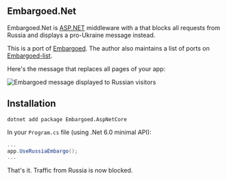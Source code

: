 ## Embargoed.Net

Embargoed.Net is [ASP.NET](https://dotnet.microsoft.com/en-us/apps/aspnet) middleware with a that blocks all requests from Russia and displays a pro-Ukraine message instead.

This is a port of [Embargoed](https://github.com/rameerez/embargoed).
The author also maintains a list of ports on [Embargoed-list](https://github.com/rameerez/embargoed-list).

Here's the message that replaces all pages of your app:

![Embargoed message displayed to Russian visitors](https://github.com/rameerez/embargoed/blob/main/public/embargoed-message.jpg?raw=true)

##  Installation

`dotnet add package Embargoed.AspNetCore`

In your `Program.cs` file (using .Net 6.0 minimal API):

```csharp
...
app.UseRussiaEmbargo();
...

```

That's it.  Traffic from Russia is now blocked.
